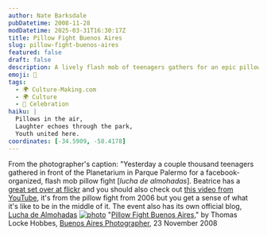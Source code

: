 ```yaml
---
author: Nate Barksdale
pubDatetime: 2008-11-28
modDatetime: 2025-03-31T16:30:17Z
title: Pillow Fight Buenos Aires
slug: pillow-fight-buenos-aires
featured: false
draft: false
description: A lively flash mob of teenagers gathers for an epic pillow fight in Parque Palermo, showcasing the joy of spontaneous community events.
emoji: 🥳
tags:
  - 🌍 Culture-Making.com
  - 🌍 Culture
  - 🎉 Celebration
haiku: |
  Pillows in the air,  
  Laughter echoes through the park,  
  Youth united here.
coordinates: [-34.5909, -58.4178]
---
```


From the photographer's caption: "Yesterday a couple thousand teenagers gathered in front of the Planetarium in Parque Palermo for a facebook-organized, flash mob pillow fight [_lucha de almohadas_]. Beatrice has a [great set over at flickr](http://www.flickr.com/photos/blmurch/sets/72157594383153555/) and you should also check out [this video from YouTube](http://www.youtube.com/watch?v=_MUgHhYU1nY), it's from the pillow fight from 2006 but you get a sense of what it's like to be in the middle of it. The event also has its own official blog, [Lucha de Almohadas](http://www.luchadealmohadas.blogspot.com/)
[![photo](http://culture-making.com/media/3053115482_03e92a4b86_o.jpg)](http://www.buenosairesphotographer.com/2008/11/pillow-fight-buenos-aires.html)
"[Pillow Fight Buenos Aires](http://web.archive.org/web/20121025174701/http://www.buenosairesphotographer.com:80/2008/11/pillow-fight-buenos-aires.html)," by Thomas Locke Hobbes, [Buenos Aires Photographer](http://web.archive.org/web/20121025174701/http://www.buenosairesphotographer.com:80/2008/11/pillow-fight-buenos-aires.html), 23 November 2008
